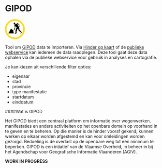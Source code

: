 GIPOD
=====

![](images/geopuntGIPOD.png)

Tool om [GIPOD](http://www.agiv.be/gis/diensten/?catid=158) data te importeren. Via [Hinder op kaart](http://www.geopunt.be/hinder-in-kaart) of de [publieke webservice](http://gipod.api.agiv.be/) kan iedereen de data raadplegen. Deze tool gaat deze data ophalen via de publieke webservice voor gebruik in analyses en cartografie. 

Je kan kiezen uit verschillende filter opties:

- eigenaar
- stad
- provincie
- type manifestatie
- startdatum
- einddatum

####Wat is GIPOD

Het GIPOD biedt een centraal platform om informatie over wegenwerken, manifestaties en andere activiteiten op het openbare domein op voorhand in te geven en te beheren. Op die manier is de hinder vooraf gekend, kunnen werken op elkaar worden afgestemd en kan voor omleidingen worden gezorgd. Bedoeling is de overlast op de openbare weg tot een minimum te beperken.  GIPOD is een intiatief van de Vlaamse Overheid, in beheer in bij het Agendschap voor Geografische Informatie Vlaanderen (AGIV).


**WORK IN PROGRESS**
